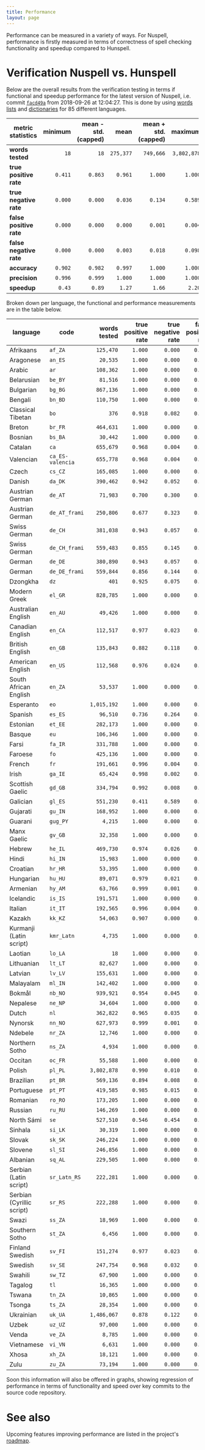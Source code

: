 ```yaml
---
title: Performance
layout: page
---
```


Performance can be measured in a variety of ways. For Nuspell, performance is firstly measured in terms of correctness of spell checking functionality and speedup compared to Hunspell.

# Verification Nuspell vs. Hunspell

Below are the overall results from the verification testing in terms if functional and speedup performance for the latest version of Nuspell, i.e. commit [`facd49a`](https://github.com/nuspell/nuspell/commit/facd49ae36d7b8fb8d8e2bc9bdba089e1af79268) from 2018-09-26 at 12:04:27.  This is done by using [words lists](https://github.com/nuspell/nuspell/wiki/Word-List-Files) and [dictionaries](https://github.com/nuspell/nuspell/wiki/Dictionary-Files) for 85 different languages.

| metric statistics | minimum | mean - std. (capped) | mean | mean + std. (capped) | maximum |
|---|--:|--:|--:|--:|--:|
| **words tested** | `18`| `18`| `275,377`| `749,666`| `3,802,878` |
| **true positive rate** | `0.411` | `0.863` | `0.961` | `1.000` | `1.000` |
| **true negative rate** | `0.000` | `0.000` | `0.036` | `0.134` | `0.589` |
| **false positive rate** | `0.000` | `0.000` | `0.000` | `0.001` | `0.004` |
| **false negative rate** | `0.000` | `0.000` | `0.003` | `0.018` | `0.098` |
| **accuracy** | `0.902` | `0.982` | `0.997` | `1.000` | `1.000` |
| **precision** | `0.996` | `0.999` | `1.000` | `1.000` | `1.000` |
| **speedup** | `0.43` | `0.89` | `1.27` | `1.66` | `2.20` |

Broken down per language, the functional and performance measurements are in the table below.
			
| language | code | words tested | true positive rate | true negative rate | false positive rate | false negative rate | accuracy | precision | speedup |
|---|---|--:|--:|--:|--:|--:|--:|--:|--:|
| Afrikaans | `af_ZA` | `125,470`| `1.000` | `0.000` | `0.000` | `0.000` | `1.000` | `1.000` | `1.17` |
| Aragonese | `an_ES` | `20,535`| `1.000` | `0.000` | `0.000` | `0.000` | `1.000` | `1.000` | `1.20` |
| Arabic | `ar` | `108,362`| `1.000` | `0.000` | `0.000` | `0.000` | `1.000` | `1.000` | `1.77` |
| Belarusian | `be_BY` | `81,516`| `1.000` | `0.000` | `0.000` | `0.000` | `1.000` | `1.000` | `1.54` |
| Bulgarian | `bg_BG` | `867,136`| `1.000` | `0.000` | `0.000` | `0.000` | `1.000` | `1.000` | `1.25` |
| Bengali | `bn_BD` | `110,750`| `1.000` | `0.000` | `0.000` | `0.000` | `1.000` | `1.000` | `1.69` |
| Classical Tibetan | `bo` | `376`| `0.918` | `0.082` | `0.000` | `0.000` | `1.000` | `1.000` | `1.62` |
| Breton | `br_FR` | `464,631`| `1.000` | `0.000` | `0.000` | `0.000` | `1.000` | `1.000` | `1.58` |
| Bosnian | `bs_BA` | `30,442`| `1.000` | `0.000` | `0.000` | `0.000` | `1.000` | `1.000` | `1.19` |
| Catalan | `ca` | `655,679`| `0.968` | `0.004` | `0.000` | `0.028` | `0.972` | `1.000` | `0.97` |
| Valencian | `ca_ES-valencia` | `655,778`| `0.968` | `0.004` | `0.000` | `0.028` | `0.972` | `1.000` | `0.75` |
| Czech | `cs_CZ` | `165,085`| `1.000` | `0.000` | `0.000` | `0.000` | `1.000` | `1.000` | `1.20` |
| Danish | `da_DK` | `390,462`| `0.942` | `0.052` | `0.004` | `0.002` | `0.994` | `0.996` | `0.62` |
| Austrian German | `de_AT` | `71,983`| `0.700` | `0.300` | `0.000` | `0.000` | `1.000` | `1.000` | `0.46` |
| Austrian German | `de_AT_frami` | `250,806`| `0.677` | `0.323` | `0.000` | `0.000` | `1.000` | `1.000` | `0.43` |
| Swiss German | `de_CH` | `381,038`| `0.943` | `0.057` | `0.000` | `0.000` | `1.000` | `1.000` | `0.62` |
| Swiss German | `de_CH_frami` | `559,483`| `0.855` | `0.145` | `0.000` | `0.000` | `1.000` | `1.000` | `0.55` |
| German | `de_DE` | `380,890`| `0.943` | `0.057` | `0.000` | `0.000` | `1.000` | `1.000` | `0.62` |
| German | `de_DE_frami` | `559,844`| `0.856` | `0.144` | `0.000` | `0.000` | `1.000` | `1.000` | `0.55` |
| Dzongkha | `dz` | `401`| `0.925` | `0.075` | `0.000` | `0.000` | `1.000` | `1.000` | `1.60` |
| Modern Greek | `el_GR` | `828,785`| `1.000` | `0.000` | `0.000` | `0.000` | `1.000` | `1.000` | `1.46` |
| Australian English | `en_AU` | `49,426`| `1.000` | `0.000` | `0.000` | `0.000` | `1.000` | `1.000` | `1.53` |
| Canadian English | `en_CA` | `112,517`| `0.977` | `0.023` | `0.000` | `0.000` | `1.000` | `1.000` | `1.27` |
| British English | `en_GB` | `135,843`| `0.882` | `0.118` | `0.000` | `0.000` | `1.000` | `1.000` | `1.01` |
| American English | `en_US` | `112,568`| `0.976` | `0.024` | `0.000` | `0.000` | `1.000` | `1.000` | `1.23` |
| South African English | `en_ZA` | `53,537`| `1.000` | `0.000` | `0.000` | `0.000` | `1.000` | `1.000` | `1.37` |
| Esperanto | `eo` | `1,015,192`| `1.000` | `0.000` | `0.000` | `0.000` | `1.000` | `1.000` | `0.90` |
| Spanish | `es_ES` | `96,510`| `0.736` | `0.264` | `0.000` | `0.000` | `1.000` | `1.000` | `0.61` |
| Estonian | `et_EE` | `282,173`| `1.000` | `0.000` | `0.000` | `0.000` | `1.000` | `1.000` | `1.13` |
| Basque | `eu` | `106,346`| `1.000` | `0.000` | `0.000` | `0.000` | `1.000` | `1.000` | `1.12` |
| Farsi | `fa_IR` | `331,788`| `1.000` | `0.000` | `0.000` | `0.000` | `1.000` | `1.000` | `1.62` |
| Faroese | `fo` | `425,136`| `1.000` | `0.000` | `0.000` | `0.000` | `1.000` | `1.000` | `1.12` |
| French | `fr` | `191,661`| `0.996` | `0.004` | `0.000` | `0.000` | `1.000` | `1.000` | `2.20` |
| Irish | `ga_IE` | `65,424`| `0.998` | `0.002` | `0.000` | `0.000` | `1.000` | `1.000` | `1.09` |
| Scottish Gaelic | `gd_GB` | `334,794`| `0.992` | `0.008` | `0.000` | `0.000` | `1.000` | `1.000` | `1.63` |
| Galician | `gl_ES` | `551,230`| `0.411` | `0.589` | `0.000` | `0.000` | `1.000` | `1.000` | `1.05` |
| Gujarati | `gu_IN` | `168,952`| `1.000` | `0.000` | `0.000` | `0.000` | `1.000` | `1.000` | `1.72` |
| Guarani | `gug_PY` | `4,215`| `1.000` | `0.000` | `0.000` | `0.000` | `1.000` | `1.000` | `1.90` |
| Manx Gaelic | `gv_GB` | `32,358`| `1.000` | `0.000` | `0.000` | `0.000` | `1.000` | `1.000` | `1.18` |
| Hebrew | `he_IL` | `469,730`| `0.974` | `0.026` | `0.000` | `0.000` | `1.000` | `1.000` | `1.62` |
| Hindi | `hi_IN` | `15,983`| `1.000` | `0.000` | `0.000` | `0.000` | `1.000` | `1.000` | `1.92` |
| Croatian | `hr_HR` | `53,395`| `1.000` | `0.000` | `0.000` | `0.000` | `1.000` | `1.000` | `1.22` |
| Hungarian | `hu_HU` | `89,071`| `0.979` | `0.021` | `0.000` | `0.000` | `1.000` | `1.000` | `1.51` |
| Armenian | `hy_AM` | `63,766`| `0.999` | `0.001` | `0.000` | `0.000` | `1.000` | `1.000` | `2.09` |
| Icelandic | `is_IS` | `191,571`| `1.000` | `0.000` | `0.000` | `0.000` | `1.000` | `1.000` | `1.63` |
| Italian | `it_IT` | `192,565`| `0.996` | `0.004` | `0.000` | `0.000` | `1.000` | `1.000` | `1.25` |
| Kazakh | `kk_KZ` | `54,063`| `0.907` | `0.000` | `0.000` | `0.093` | `0.907` | `1.000` | `1.09` |
| Kurmanji (Latin script) | `kmr_Latn` | `4,735`| `1.000` | `0.000` | `0.000` | `0.000` | `1.000` | `1.000` | `1.87` |
| Laotian | `lo_LA` | `18`| `1.000` | `0.000` | `0.000` | `0.000` | `1.000` | `1.000` | `1.14` |
| Lithuanian | `lt_LT` | `82,627`| `1.000` | `0.000` | `0.000` | `0.000` | `1.000` | `1.000` | `1.17` |
| Latvian | `lv_LV` | `155,631`| `1.000` | `0.000` | `0.000` | `0.000` | `1.000` | `1.000` | `1.19` |
| Malayalam | `ml_IN` | `142,402`| `1.000` | `0.000` | `0.000` | `0.000` | `1.000` | `1.000` | `1.75` |
| Bokmål | `nb_NO` | `939,921`| `0.954` | `0.045` | `0.001` | `0.000` | `0.999` | `0.999` | `1.04` |
| Nepalese | `ne_NP` | `34,604`| `1.000` | `0.000` | `0.000` | `0.000` | `1.000` | `1.000` | `1.61` |
| Dutch | `nl` | `362,822`| `0.965` | `0.035` | `0.000` | `0.000` | `1.000` | `1.000` | `0.58` |
| Nynorsk | `nn_NO` | `627,973`| `0.999` | `0.001` | `0.000` | `0.000` | `1.000` | `1.000` | `1.36` |
| Ndebele | `nr_ZA` | `12,746`| `1.000` | `0.000` | `0.000` | `0.000` | `1.000` | `1.000` | `1.20` |
| Northern Sotho | `ns_ZA` | `4,934`| `1.000` | `0.000` | `0.000` | `0.000` | `1.000` | `1.000` | `1.12` |
| Occitan | `oc_FR` | `55,588`| `1.000` | `0.000` | `0.000` | `0.000` | `1.000` | `1.000` | `1.12` |
| Polish | `pl_PL` | `3,802,878`| `0.990` | `0.010` | `0.000` | `0.000` | `1.000` | `1.000` | `1.10` |
| Brazilian | `pt_BR` | `569,136`| `0.894` | `0.008` | `0.000` | `0.098` | `0.902` | `1.000` | `0.89` |
| Portuguese | `pt_PT` | `419,585`| `0.985` | `0.015` | `0.000` | `0.000` | `1.000` | `1.000` | `1.21` |
| Romanian | `ro_RO` | `173,205`| `1.000` | `0.000` | `0.000` | `0.000` | `1.000` | `1.000` | `1.59` |
| Russian | `ru_RU` | `146,269`| `1.000` | `0.000` | `0.000` | `0.000` | `1.000` | `1.000` | `1.18` |
| North Sámi | `se` | `527,510`| `0.546` | `0.454` | `0.000` | `0.000` | `1.000` | `1.000` | `0.66` |
| Sinhala | `si_LK` | `30,319`| `1.000` | `0.000` | `0.000` | `0.000` | `1.000` | `1.000` | `1.66` |
| Slovak | `sk_SK` | `246,224`| `1.000` | `0.000` | `0.000` | `0.000` | `1.000` | `1.000` | `1.58` |
| Slovene | `sl_SI` | `246,856`| `1.000` | `0.000` | `0.000` | `0.000` | `1.000` | `1.000` | `1.27` |
| Albanian | `sq_AL` | `229,505`| `1.000` | `0.000` | `0.000` | `0.000` | `1.000` | `1.000` | `1.21` |
| Serbian (Latin script) | `sr_Latn_RS` | `222,281`| `1.000` | `0.000` | `0.000` | `0.000` | `1.000` | `1.000` | `1.49` |
| Serbian (Cyrillic script) | `sr_RS` | `222,288`| `1.000` | `0.000` | `0.000` | `0.000` | `1.000` | `1.000` | `1.73` |
| Swazi | `ss_ZA` | `18,969`| `1.000` | `0.000` | `0.000` | `0.000` | `1.000` | `1.000` | `1.24` |
| Southern Sotho | `st_ZA` | `6,456`| `1.000` | `0.000` | `0.000` | `0.000` | `1.000` | `1.000` | `1.19` |
| Finland Swedish | `sv_FI` | `151,274`| `0.977` | `0.023` | `0.000` | `0.000` | `1.000` | `1.000` | `1.15` |
| Swedish | `sv_SE` | `247,754`| `0.968` | `0.032` | `0.000` | `0.000` | `1.000` | `1.000` | `1.00` |
| Swahili | `sw_TZ` | `67,900`| `1.000` | `0.000` | `0.000` | `0.000` | `1.000` | `1.000` | `1.14` |
| Tagalog | `tl` | `16,365`| `1.000` | `0.000` | `0.000` | `0.000` | `1.000` | `1.000` | `1.24` |
| Tswana | `tn_ZA` | `10,865`| `1.000` | `0.000` | `0.000` | `0.000` | `1.000` | `1.000` | `1.23` |
| Tsonga | `ts_ZA` | `28,354`| `1.000` | `0.000` | `0.000` | `0.000` | `1.000` | `1.000` | `1.23` |
| Ukrainian | `uk_UA` | `1,486,067`| `0.878` | `0.122` | `0.000` | `0.000` | `1.000` | `1.000` | `1.51` |
| Uzbek | `uz_UZ` | `97,000`| `1.000` | `0.000` | `0.000` | `0.000` | `1.000` | `1.000` | `1.51` |
| Venda | `ve_ZA` | `8,785`| `1.000` | `0.000` | `0.000` | `0.000` | `1.000` | `1.000` | `1.72` |
| Vietnamese | `vi_VN` | `6,631`| `1.000` | `0.000` | `0.000` | `0.000` | `1.000` | `1.000` | `2.06` |
| Xhosa | `xh_ZA` | `18,121`| `1.000` | `0.000` | `0.000` | `0.000` | `1.000` | `1.000` | `1.26` |
| Zulu | `zu_ZA` | `73,194`| `1.000` | `0.000` | `0.000` | `0.000` | `1.000` | `1.000` | `1.11` |

			
Soon this information will also be offered in graphs, showing regression of performance in terms of functionality and speed over key commits to the source code repository.

# See also

Upcoming features improving performance are listed in the project's [roadmap](roadmap.html).
